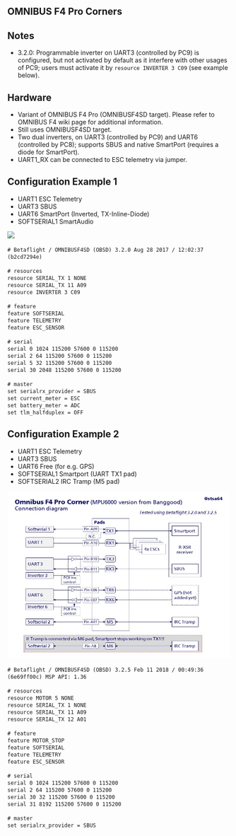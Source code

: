## OMNIBUS F4 Pro Corners

## Notes

- 3.2.0: Programmable inverter on UART3 (controlled by PC9) is configured, but not activated by default as it interfere with other usages of PC9; users must activate it by `resource INVERTER 3 C09` (see example below).

## Hardware

- Variant of OMNIBUS F4 Pro (OMNIBUSF4SD target). Please refer to OMNIBUS F4 wiki page for additional information.
- Still uses OMNIBUSF4SD target.
- Two dual inverters, on UART3 (controlled by PC9) and UART6 (controlled by PC8); supports SBUS and native SmartPort (requires a diode for SmartPort).
- UART1_RX can be connected to ESC telemetry via jumper.

## Configuration Example 1

- UART1 ESC Telemetry
- UART3 SBUS
- UART6 SmartPort (Inverted, TX-Inline-Diode)
- SOFTSERIAL1 SmartAudio

![](https://user-images.githubusercontent.com/14850998/29904533-3ec5c1f6-8e44-11e7-879f-e1b433b4d8f1.jpg)

```
# Betaflight / OMNIBUSF4SD (OBSD) 3.2.0 Aug 28 2017 / 12:02:37 (b2cd7294e)

# resources
resource SERIAL_TX 1 NONE
resource SERIAL_TX 11 A09
resource INVERTER 3 C09

# feature
feature SOFTSERIAL
feature TELEMETRY
feature ESC_SENSOR

# serial
serial 0 1024 115200 57600 0 115200
serial 2 64 115200 57600 0 115200
serial 5 32 115200 57600 0 115200
serial 30 2048 115200 57600 0 115200

# master
set serialrx_provider = SBUS
set current_meter = ESC
set battery_meter = ADC
set tlm_halfduplex = OFF
```

## Configuration Example 2
- UART1 ESC Telemetry
- UART3 SBUS
- UART6 Free (for e.g. GPS)
- SOFTSERIAL1 Smartport (UART TX1 pad)
- SOFTSERIAL2 IRC Tramp (M5 pad)

![Omnibus F4 Pro Corner wiring diagram](https://github.com/stsa64/Quadcopter/blob/master/Omnibus%20F4%20pro%20corner%20diagram.jpg)
```
# Betaflight / OMNIBUSF4SD (OBSD) 3.2.5 Feb 11 2018 / 00:49:36 (6e69ff00c) MSP API: 1.36

# resources
resource MOTOR 5 NONE
resource SERIAL_TX 1 NONE
resource SERIAL_TX 11 A09
resource SERIAL_TX 12 A01

# feature
feature MOTOR_STOP
feature SOFTSERIAL
feature TELEMETRY
feature ESC_SENSOR

# serial
serial 0 1024 115200 57600 0 115200
serial 2 64 115200 57600 0 115200
serial 30 32 115200 57600 0 115200
serial 31 8192 115200 57600 0 115200

# master
set serialrx_provider = SBUS
```